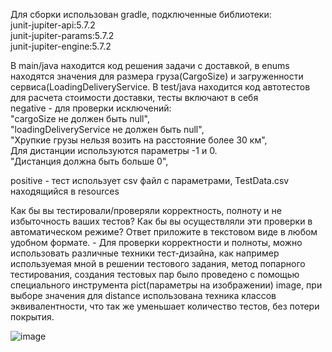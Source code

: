 Для сборки использован gradle, подключенные библиотеки:   
junit-jupiter-api:5.7.2     
junit-jupiter-params:5.7.2     
junit-jupiter-engine:5.7.2

В main/java находится код решения задачи с доставкой, в enums находятся значения для размера груза(CargoSize) и 
загруженности сервиса(LoadingDeliveryService. В test/java находится код автотестов для расчета стоимости доставки, тесты включают в себя  
negative - для проверки исключений:  
"cargoSize не должен быть null",  
"loadingDeliveryService не должен быть null",  
"Хрупкие грузы нельзя возить на расстояние более 30 км",  
Для дистанции используются параметры -1 и 0.   
"Дистанция должна быть больше 0",

positive - тест использует csv файл с параметрами, TestData.csv находящийся в resources


Как бы вы тестировали/проверяли корректность, полноту и не избыточность ваших тестов? Как бы вы осуществляли эти проверки в автоматическом режиме? Ответ приложите в текстовом виде в любом удобном формате. - Для проверки корректности и полноты, можно использовать различные техники тест-дизайна, как например используемая мной в решении тестового задания, метод попарного тестирования, создания тестовых пар было проведено с помощью специального инструмента pict(параметры на изображении) image, при выборе значения для distance использована техника классов эквивалентности, что так же уменьшает количество тестов, без потери покрытия.

![image](https://user-images.githubusercontent.com/48980898/158025908-7500ee2a-5854-4acd-b245-d8748c4e06ae.png)


 

